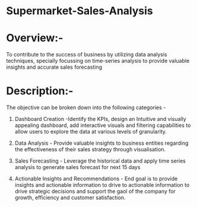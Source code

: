 # Supermarket-Sales-Analysis

# Overview:-
To contribute to the success of business by utilizing data analysis techniques,
specially focussing on time-series analysis to provide valuable insights and accurate sales forecasting

# Description:-
The objective can be broken down into the following categories -

1. Dashboard Creation -Identify the KPIs, design an Intuitive and visually appealing dashboard, add interactive visuals and filtering capabilities to allow users to explore the data at various levels of granularity.

2. Data Analysis - Provide valuable insights to business entities regarding the effectiveness of their sales strategy through visualisation.

3. Sales Forecasting - Leverage the historical data and apply time series analysis to generate sales forecast for next 15 days

4. Actionable Insights and Recommendations - End goal is to provide insights and actionable information to drive to actionable information to drive strategic decisions and support the gaol of the company for growth, efficiency and customer satisfaction.

